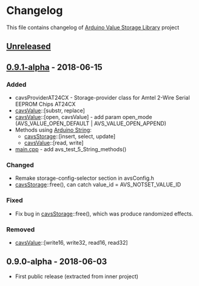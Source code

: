 <!---
 Copyright (c) 2018 ace (https://github.com/ru-ace)
 
 This software is released under the MIT License.
 https://opensource.org/licenses/MIT
-->
# Changelog 
This file contains changelog of [Arduino Value Storage Library](https://github.com/ru-ace/arduino-value-storage/) project


## [Unreleased]

## [0.9.1-alpha] - 2018-06-15
### Added
- cavsProviderAT24CX - Storage-provider class for Amtel 2-Wire Serial EEPROM Chips AT24CX
- [cavsValue]::[substr, replace]
- [cavsValue]::[open, cavsValue] - add param open_mode (AVS_VALUE_OPEN_DEFAULT | AVS_VALUE_OPEN_APPEND) 
- Methods using [Arduino String](https://www.arduino.cc/reference/en/language/variables/data-types/stringobject/):
  - [cavsStorage]::[insert, select, update] 
  - [cavsValue]::[read, write]
- [main.cpp] - add avs_test_5_String_methods() 
### Changed
- Remake storage-config-selector section in avsConfig.h
- [cavsStorage]::free(), can catch value_id = AVS_NOTSET_VALUE_ID
### Fixed
- Fix bug in [cavsStorage]::free(), which was produce randomized effects.
### Removed
- [cavsValue]::[write16, write32, read16, read32] 

## 0.9.0-alpha - 2018-06-03
- First public release (extracted from inner project)


[Unreleased]: https://github.com/ru-ace/arduino-value-storage/compare/v0.9.1-alpha...HEAD
[0.9.1-alpha]: https://github.com/ru-ace/arduino-value-storage/compare/v0.9.0-alpha...v0.9.1-alpha

[cavsStorage]: ./src/cavsStorage.h
[cavsValue]: ./src/cavsValue.h
[main.cpp]: ./src/main.cpp
